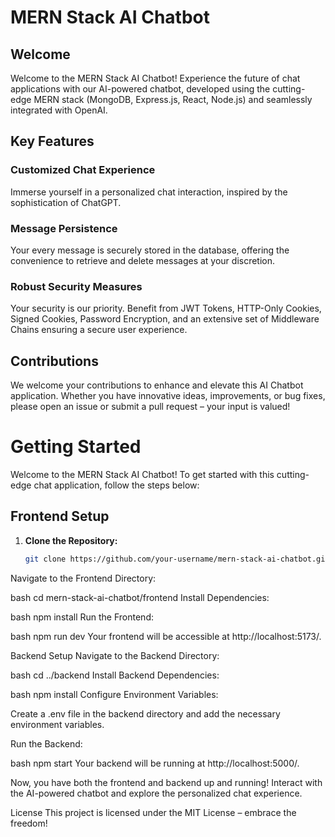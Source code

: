 # MERN Stack AI Chatbot

## Welcome

Welcome to the MERN Stack AI Chatbot! Experience the future of chat applications with our AI-powered chatbot, developed using the cutting-edge MERN stack (MongoDB, Express.js, React, Node.js) and seamlessly integrated with OpenAI.

## Key Features

### Customized Chat Experience

Immerse yourself in a personalized chat interaction, inspired by the sophistication of ChatGPT.

### Message Persistence

Your every message is securely stored in the database, offering the convenience to retrieve and delete messages at your discretion.

### Robust Security Measures

Your security is our priority. Benefit from JWT Tokens, HTTP-Only Cookies, Signed Cookies, Password Encryption, and an extensive set of Middleware Chains ensuring a secure user experience.

## Contributions

We welcome your contributions to enhance and elevate this AI Chatbot application. Whether you have innovative ideas, improvements, or bug fixes, please open an issue or submit a pull request – your input is valued!

# Getting Started

Welcome to the MERN Stack AI Chatbot! To get started with this cutting-edge chat application, follow the steps below:

## Frontend Setup

1. **Clone the Repository:**

   ```bash
   git clone https://github.com/your-username/mern-stack-ai-chatbot.git
Navigate to the Frontend Directory:

bash
cd mern-stack-ai-chatbot/frontend
Install Dependencies:

bash
npm install
Run the Frontend:

bash
npm run dev
Your frontend will be accessible at http://localhost:5173/.

Backend Setup
Navigate to the Backend Directory:

bash
cd ../backend
Install Backend Dependencies:

bash
npm install
Configure Environment Variables:

Create a .env file in the backend directory and add the necessary environment variables.

Run the Backend:

bash
npm start
Your backend will be running at http://localhost:5000/.

Now, you have both the frontend and backend up and running! Interact with the AI-powered chatbot and explore the personalized chat experience.

License
This project is licensed under the MIT License – embrace the freedom!